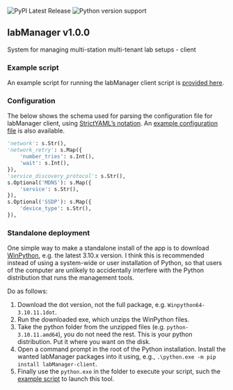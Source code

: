 ![PyPI Latest Release](https://img.shields.io/pypi/v/labManager-client.svg) ![Python version support](https://img.shields.io/pypi/pyversions/labManager-client.svg)

## labManager v1.0.0
System for managing multi-station multi-tenant lab setups - client

### Example script
An example script for running the labManager client script is [provided here](https://github.com/dcnieho/labManager/tree/master/example-scripts/client.py).

### Configuration
The below shows the schema used for parsing the configuration file for labManager client, using [StrictYAML’s notation](https://hitchdev.com/strictyaml/).
An [example configuration file](https://github.com/dcnieho/labManager/tree/master/example-configs/client.yaml) is also available.

```python
'network': s.Str(),
'network_retry': s.Map({
    'number_tries': s.Int(),
    'wait': s.Int(),
}),
'service_discovery_protocol': s.Str(),
s.Optional('MDNS'): s.Map({
    'service': s.Str(),
}),
s.Optional('SSDP'): s.Map({
    'device_type': s.Str(),
}),
```

### Standalone deployment
One simple way to make a standalone install of the app is to download [WinPython](https://winpython.github.io/), e.g. the latest 3.10.x version.
I think this is recommended instead of using a system-wide or user installation of Python, so that users of the computer are unlikely to accidentally interfere with the Python distribution that runs the management tools.

Do as follows:

1. Download the dot version, not the full package, e.g. `Winpython64-3.10.11.1dot`.
2. Run the downloaded exe, which unzips the WinPython files.
3. Take the python folder from the unzipped files (e.g. `python-3.10.11.amd64`), you do not need the rest. This is your python distribution. Put it where you want on the disk.
4. Open a command prompt in the root of the Python installation. Install the wanted labManager packages into it using, e.g., `.\python.exe -m pip install labManager-client`.
5. Finally use the `python.exe` in the folder to execute your script, such the [example script](https://github.com/dcnieho/labManager/tree/master/example-scripts/client.py) to launch this tool.
